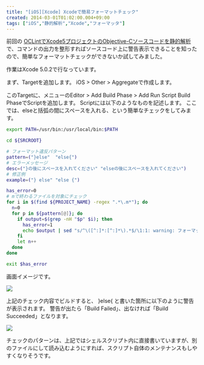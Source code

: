 ```yaml
---
title: "[iOS][Xcode] Xcodeで簡易フォーマットチェック"
created: 2014-03-01T01:02:00.004+09:00
tags: ["iOS","静的解析","Xcode","フォーマッタ"]
---
```

前回の [OCLintでXcode5プロジェクトのObjective-Cソースコードを静的解析](http://ksoichiro.blogspot.jp/2014/02/iosxcode-oclintxcode5objective-c.html) で、コマンドの出力を整形すればソースコード上に警告表示できることを知ったので、簡単なフォーマットチェックができないか試してみました。
<!--more-->
作業はXcode 5.0.2で行なっています。

まず、Targetを追加します。
iOS > Other > Aggregateで作成します。

このTargetに、メニューのEditor > Add Build Phase > Add Run Script Build PhaseでScriptを追加します。
Scriptには以下のようなものを記述します。
ここでは、elseと括弧の間にスペースを入れる、という簡単なチェックをしてみます。

```sh
export PATH=/usr/bin:/usr/local/bin:$PATH

cd ${SRCROOT}

# フォーマット違反パターン
pattern=("}else"  "else{")
# エラーメッセージ
desc=("}の後にスペースを入れてください" "elseの後にスペースを入れてください")
# 修正例
example=("} else" "else {")

has_error=0
# mで終わるファイルを対象にチェック
for i in $(find ${PROJECT_NAME} -regex ".*\.m*"); do
  n=0
  for p in ${pattern[@]}; do
    if output=$(grep -nH "$p" $i); then
      has_error=1
      echo $output | sed "s/^\([^:]*:[^:]*\).*$/\1:1: warning: フォーマット違反: ${desc[n]}: ${example[n]}/"
    fi
    let n++
  done
done

exit $has_error
```

画面イメージです。

[![](http://2.bp.blogspot.com/-Qzv1mRDoz9g/UxCxRnFPIiI/AAAAAAAAMfU/MQZ7gLC-UBI/s1600/%E3%82%B9%E3%82%AF%E3%83%AA%E3%83%BC%E3%83%B3%E3%82%B7%E3%83%A7%E3%83%83%E3%83%88+2014-03-01+0.40.54.png)](http://2.bp.blogspot.com/-Qzv1mRDoz9g/UxCxRnFPIiI/AAAAAAAAMfU/MQZ7gLC-UBI/s1600/%E3%82%B9%E3%82%AF%E3%83%AA%E3%83%BC%E3%83%B3%E3%82%B7%E3%83%A7%E3%83%83%E3%83%88+2014-03-01+0.40.54.png)

上記のチェック内容でビルドすると、
}else{
と書いた箇所に以下のように警告が表示されます。
警告が出たら「Build Failed」、出なければ「Build Succeeded」となります。

[![](http://3.bp.blogspot.com/--m8XATJMyRg/UxCxvbtdTPI/AAAAAAAAMfc/zX6PQHUA7lU/s1600/%E3%82%B9%E3%82%AF%E3%83%AA%E3%83%BC%E3%83%B3%E3%82%B7%E3%83%A7%E3%83%83%E3%83%88+2014-03-01+0.42.13.png)](http://3.bp.blogspot.com/--m8XATJMyRg/UxCxvbtdTPI/AAAAAAAAMfc/zX6PQHUA7lU/s1600/%E3%82%B9%E3%82%AF%E3%83%AA%E3%83%BC%E3%83%B3%E3%82%B7%E3%83%A7%E3%83%83%E3%83%88+2014-03-01+0.42.13.png)

チェックのパターンは、上記ではシェルスクリプト内に直接書いていますが、別のファイルにして読み込むようにすれば、スクリプト自体のメンテナンスもしやすくなりそうです。

